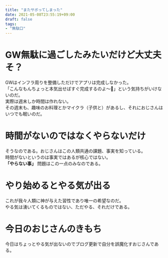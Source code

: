 ```yaml
---
title: "またサボってしまった"
date: 2021-05-08T23:55:19+09:00
draft: false
tags:
- "無駄口"
---
```


# GW無駄に過ごしたみたいだけど大丈夫そ？
GWはインフラ周りを整備しただけでアプリは完成しなかった。  
「こんなもんちょっと本気出せばすぐ完成するのよ〜🤗」という気持ちがいけないのだ。  
実際は週末しか時間は作れない。  
その週末も、趣味のお料理とかマイクラ（子供と）があるし、それにおじさんはいつでも眠いのだ。  

# 時間がないのではなくやらないだけ
そうなのである。おじさんはこの人類共通の課題、事実を知っている。  
時間がないというのは事実ではあるが核心ではない。  
__「やらない事」__ 問題はこの一点のみなのである。  

# やり始めるとやる気が出る
これが我々人類に神が与えた習性であり唯一の希望なのだ。  
やる気は湧いてくるものではない、ただやる、それだけである。  

# 今日のおじさんのきもち
今日はちょっとやる気が出ないのでブログ更新で自分を誤魔化すおじさんである。  

